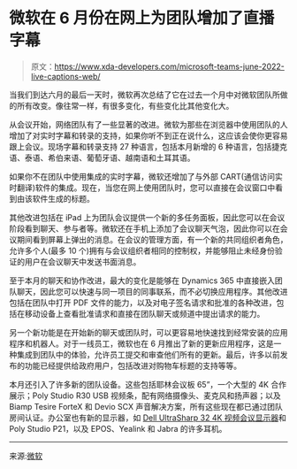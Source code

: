 # 微软在 6 月份在网上为团队增加了直播字幕

> 原文：<https://www.xda-developers.com/microsoft-teams-june-2022-live-captions-web/>

当我们到达六月的最后一天时，微软再次总结了它在过去一个月中对微软团队所做的所有改变。像往常一样，有很多变化，有些变化比其他变化大。

从会议开始，网络团队有了一些显著的改进。微软为那些在浏览器中使用团队的人增加了对实时字幕和转录的支持，如果你听不到正在说什么，这应该会使你更容易跟上会议。现场字幕和转录支持 27 种语言，包括本月新增的 6 种语言，包括捷克语、泰语、希伯来语、葡萄牙语、越南语和土耳其语。

如果你不在团队中使用集成的实时字幕，微软还增加了与外部 CART(通信访问实时翻译)软件的集成。现在，当您在网上使用团队时，您可以直接在会议窗口中看到由该软件生成的标题。

其他改进包括在 iPad 上为团队会议提供一个新的多任务面板，因此您可以在会议阶段看到聊天、参与者等。微软还在手机上添加了会议聊天气泡，因此你可以在会议期间看到屏幕上弹出的消息。在会议的管理方面，有一个新的共同组织者角色，允许多个人(最多 10 个)拥有与会议组织者相同的控制权，并能够阻止未经身份验证的用户在会议聊天中发送书面消息。

至于本月的聊天和协作改进，最大的变化是能够在 Dynamics 365 中直接嵌入团队聊天，因此您可以快速与同一项目的同事联系，而不必切换应用程序。其他改进包括在团队中打开 PDF 文件的能力，以及对电子签名请求和批准的各种改进，包括在移动设备上查看批准请求和直接在团队聊天或频道中提出请求的能力。

另一个新功能是在开始新的聊天或团队时，可以更容易地快速找到经常安装的应用程序和机器人。对于一线员工，微软也在 6 月推出了新的更新应用程序，这是一种集成到团队中的体验，允许员工提交和审查他们所有的更新。最后，许多以前发布的功能已经提供给政府用户，包括改进对购物车标题的支持等等。

本月还引入了许多新的团队设备。这些包括耶林会议板 65”，一个大型的 4K 合作展示；Poly Studio R30 USB 视频条，配有网络摄像头、麦克风和扬声器；以及 Biamp Tesire ForteX 和 Devio SCX 声音解决方案，所有这些现在都已通过团队房间认证。办公室也有新的显示器，如 [Dell UltraSharp 32 4K 视频会议显示器](https://www.xda-developers.com/dell-ultrasharp-32-4k-conferencing-monitor-now-available/)和 Poly Studio P21，以及 EPOS、Yealink 和 Jabra 的许多耳机。

* * *

来源:[微软](https://techcommunity.microsoft.com/t5/microsoft-teams-blog/what-s-new-in-microsoft-teams-june-2022/ba-p/3561846)